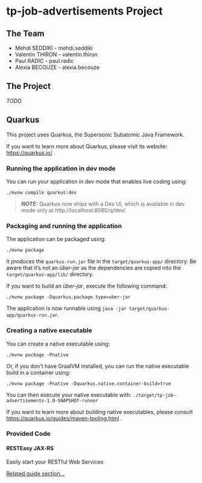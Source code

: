 # tp-job-advertisements Project

## The Team

- Mehdi SEDDIKI - mehdi.seddiki
- Valentin THIRON - valentin.thiron
- Paul RADIC - paul.radic
- Alexia BECOUZE - alexia.becouze

## The Project

*TODO*

## Quarkus

This project uses Quarkus, the Supersonic Subatomic Java Framework.

If you want to learn more about Quarkus, please visit its website: https://quarkus.io/ .

### Running the application in dev mode

You can run your application in dev mode that enables live coding using:

```shell script
./mvnw compile quarkus:dev
```

> **_NOTE:_**  Quarkus now ships with a Dev UI, which is available in dev mode only at http://localhost:8080/q/dev/.

### Packaging and running the application

The application can be packaged using:

```shell script
./mvnw package
```

It produces the `quarkus-run.jar` file in the `target/quarkus-app/` directory. Be aware that it’s not an _über-jar_ as
the dependencies are copied into the `target/quarkus-app/lib/` directory.

If you want to build an _über-jar_, execute the following command:

```shell script
./mvnw package -Dquarkus.package.type=uber-jar
```

The application is now runnable using `java -jar target/quarkus-app/quarkus-run.jar`.

### Creating a native executable

You can create a native executable using:

```shell script
./mvnw package -Pnative
```

Or, if you don't have GraalVM installed, you can run the native executable build in a container using:

```shell script
./mvnw package -Pnative -Dquarkus.native.container-build=true
```

You can then execute your native executable with: `./target/tp-job-advertisements-1.0-SNAPSHOT-runner`

If you want to learn more about building native executables, please consult https://quarkus.io/guides/maven-tooling.html
.

### Provided Code

#### RESTEasy JAX-RS

Easily start your RESTful Web Services

[Related guide section...](https://quarkus.io/guides/getting-started#the-jax-rs-resources)